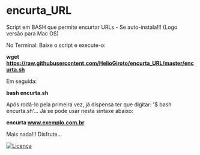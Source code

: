 # encurta_URL
Script em BASH que permite encurtar URLs - Se auto-instala!!!
(Logo versão para Mac OS)

No Terminal: Baixe o script e execute-o:

  <strong>wget https://raw.githubusercontent.com/HelioGiroto/encurta_URL/master/encurta.sh</strong>
  
  Em seguida:

  <strong>bash encurta.sh</strong>
  
  Após rodá-lo pela primeira vez, já dispensa ter que digitar: '$ bash encurta.sh'... 
  Já se pode usar nesta sintaxe abaixo:
  
  <strong>encurta www.exemplo.com.br</strong>
  
  Mais nada!!! 
  Disfrute...
  
<a href="https://github.com/HelioGiroto/encurta_URL/blob/master/LICENSE" target="_blank"><img src="https://img.shields.io/badge/license-MIT-blue.svg?style=flat-square" alt="Licença"></a> 

